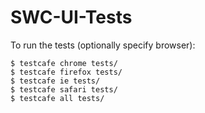 # SWC-UI-Tests

To run the tests (optionally specify browser):
```
$ testcafe chrome tests/
$ testcafe firefox tests/
$ testcafe ie tests/
$ testcafe safari tests/
$ testcafe all tests/
```